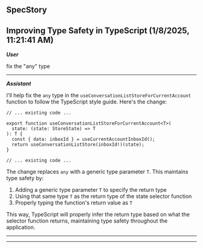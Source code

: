 ## SpecStory

## Improving Type Safety in TypeScript (1/8/2025, 11:21:41 AM)

_**User**_

fix the "any" type

---

_**Assistant**_

I'll help fix the `any` type in the `useConversationListStoreForCurrentAccount` function to follow the TypeScript style guide. Here's the change:

```typescript:features/conversation-list/stores/conversation-list.store.tsx
// ... existing code ...

export function useConversationListStoreForCurrentAccount<T>(
  state: (state: StoreState) => T
): T {
  const { data: inboxId } = useCurrentAccountInboxId();
  return useConversationListStore(inboxId!)(state);
}

// ... existing code ...
```

The change replaces `any` with a generic type parameter `T`. This maintains type safety by:
1. Adding a generic type parameter `T` to specify the return type
2. Using that same type `T` as the return type of the state selector function
3. Properly typing the function's return value as `T`

This way, TypeScript will properly infer the return type based on what the selector function returns, maintaining type safety throughout the application.

---



---

